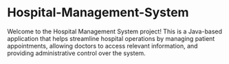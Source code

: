 # Hospital-Management-System
Welcome to the Hospital Management System project! This is a Java-based application that helps streamline hospital operations by managing patient appointments, allowing doctors to access relevant information, and providing administrative control over the system.
